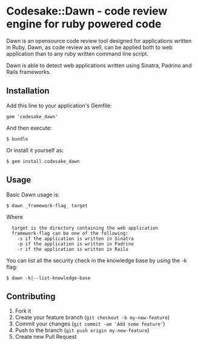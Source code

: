 # Codesake::Dawn - code review engine for ruby powered code

Dawn is an opensource code review tool designed for applications written in
Ruby. Dawn, as code review as well, can be applied both to web application than
to any ruby written command line script.

Dawn is able to detect web applications written using Sinatra, Padrino and
Rails frameworks.

## Installation

Add this line to your application's Gemfile:

    gem 'codesake_dawn'

And then execute:

    $ bundle

Or install it yourself as:

    $ gem install codesake_dawn

## Usage

Basic Dawn usage is:
``` 
$ dawn _framework-flag_ target
```

Where
``` 
  target is the directory containing the web application
  framework-flag can be one of the following:
    -s if the application is written in Sinatra
    -p if the application is written in Padrino
    -r if the application is written in Rails
``` 

You can list all the security check in the knowledge base by using the -k flag:
```
$ dawn -k|--list-knowledge-base 
```


## Contributing

1. Fork it
2. Create your feature branch (`git checkout -b my-new-feature`)
3. Commit your changes (`git commit -am 'Add some feature'`)
4. Push to the branch (`git push origin my-new-feature`)
5. Create new Pull Request
